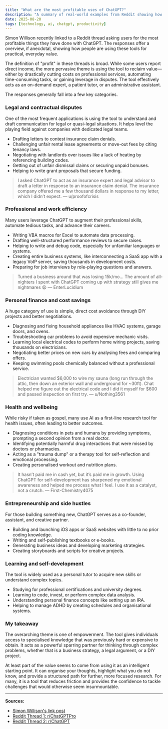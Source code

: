 ```yaml
---
title: "What are the most profitable uses of ChatGPT?"
description: "A summary of real-world examples from Reddit showing how people use AI tools to save money, improve their work, and solve personal problems."
date: 2025-08-20
tags: [technology, ai, chatgpt, productivity]
---
```


Simon Willison recently linked to a Reddit thread asking users for the most profitable things they have done with ChatGPT. The responses offer a overview, if anecdotal, showing how people are using these tools for practical, everyday value.

The definition of "profit" in these threads is broad. While some users report direct income, the more pervasive theme is using the tool to reclaim value—either by drastically cutting costs on professional services, automating time-consuming tasks, or gaining leverage in disputes. The tool effectively acts as an on-demand expert, a patient tutor, or an administrative assistant.

The responses generally fall into a few key categories.

### Legal and contractual disputes

One of the most frequent applications is using the tool to understand and draft communication for legal or quasi-legal situations. It helps level the playing field against companies with dedicated legal teams.

*   Drafting letters to contest insurance claim denials.
*   Challenging unfair rental lease agreements or move-out fees by citing tenancy laws.
*   Negotiating with landlords over issues like a lack of heating by referencing building codes.
*   Getting out of unfair dismissal claims or securing unpaid bonuses.
*   Helping to write grant proposals that secure funding.

> I asked ChatGPT to act as an insurance expert and legal advisor to draft a letter in response to an insurance claim denial. The insurance company offered me a few thousand dollars in response to my letter, which I didn’t expect.
> — u/proofofcrisis

### Professional and work efficiency

Many users leverage ChatGPT to augment their professional skills, automate tedious tasks, and advance their careers.

*   Writing VBA macros for Excel to automate data processing.
*   Drafting well-structured performance reviews to secure raises.
*   Helping to write and debug code, especially for unfamiliar languages or systems.
*   Creating entire business systems, like interconnecting a SaaS app with a legacy VoIP server, saving thousands in development costs.
*   Preparing for job interviews by role-playing questions and answers.

> Turned a business around that was losing 15k/mo... The amount of all-nighters I spent with ChatGPT coming up with strategy still gives me nightmares 😩
> — EnterLucidium

### Personal finance and cost savings

A huge category of use is simple, direct cost avoidance through DIY projects and better negotiations.

*   Diagnosing and fixing household appliances like HVAC systems, garage doors, and ovens.
*   Troubleshooting car problems to avoid expensive mechanic visits.
*   Learning local electrical codes to perform home wiring projects, saving thousands on electricians.
*   Negotiating better prices on new cars by analysing fees and comparing offers.
*   Keeping swimming pools chemically balanced without a professional service.

> Electrician wanted $6,000 to wire my sauna (long run through the attic, then down an exterior wall and underground for ~30ft). Chat helped me figure out the electrical code and I did it myself for $600 and passed inspection on first try.
> — u/Nothing3561

### Health and wellbeing

While risky if taken as gospel, many use AI as a first-line research tool for health issues, often leading to better outcomes.

*   Diagnosing conditions in pets and humans by providing symptoms, prompting a second opinion from a real doctor.
*   Identifying potentially harmful drug interactions that were missed by doctors or pharmacies.
*   Acting as a "trauma dump" or a therapy tool for self-reflection and emotional processing.
*   Creating personalised workout and nutrition plans.

> It hasn’t paid me in cash yet, but it’s paid me in growth. Using ChatGPT for self-development has sharpened my emotional awareness and helped me process what I feel. I use it as a catalyst, not a crutch.
> — First-Chemistry4075

### Entrepreneurship and side hustles

For those building something new, ChatGPT serves as a co-founder, assistant, and creative partner.

*   Building and launching iOS apps or SaaS websites with little to no prior coding knowledge.
*   Writing and self-publishing textbooks or e-books.
*   Generating business ideas and developing marketing strategies.
*   Creating storyboards and scripts for creative projects.

### Learning and self-development

The tool is widely used as a personal tutor to acquire new skills or understand complex topics.

*   Studying for professional certifications and university degrees.
*   Learning to code, invest, or perform complex data analysis.
*   Understanding personal finance concepts like setting up an IRA.
*   Helping to manage ADHD by creating schedules and organisational systems.

### My takeaway

The overarching theme is one of empowerment. The tool gives individuals access to specialised knowledge that was previously hard or expensive to obtain. It acts as a powerful sparring partner for thinking through complex problems, whether that is a business strategy, a legal argument, or a DIY project.

At least part of the value seems to come from using it as an intelligent starting point. It can organise your thoughts, highlight what you do not know, and provide a structured path for further, more focused research. For many, it is a tool that reduces friction and provides the confidence to tackle challenges that would otherwise seem insurmountable.

---
**Sources:**
*   [Simon Willison's link post](https://simonwillison.net/2025/Aug/19/rchatgptpro/)
*   [Reddit Thread 1: r/ChatGPTPro](https://www.reddit.com/r/ChatGPTPro/comments/1mt5igj/what_is_the_most_profitable_thing_you_have_done/)
*   [Reddit Thread 2: r/ChatGPT](https://www.reddit.com/r/ChatGPT/comments/1km652i/what_is_the_most_profitable_thing_you_have_done/)
